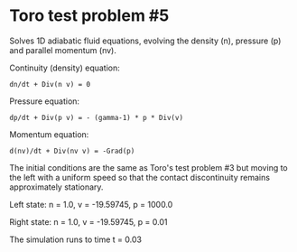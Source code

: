 Toro test problem #5
====================

Solves 1D adiabatic fluid equations, evolving the density
(n), pressure (p) and parallel momentum (nv).

Continuity (density) equation:

    dn/dt + Div(n v) = 0

Pressure equation:

    dp/dt + Div(p v) = - (gamma-1) * p * Div(v)

Momentum equation:

    d(nv)/dt + Div(nv v) = -Grad(p)

The initial conditions are the same as Toro's test problem #3
but moving to the left with a uniform speed so that the
contact discontinuity remains approximately stationary.

Left state: n = 1.0, v = -19.59745, p = 1000.0

Right state: n = 1.0, v = -19.59745, p = 0.01

The simulation runs to time t = 0.03
